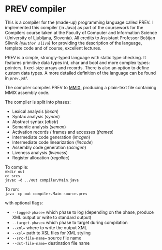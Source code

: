 # PREV compiler
This is a compiler for the (made-up) programming language called PREV.
I implemented this compiler (in Java) as part of the coursework for the Compilers course taken at the Faculty of Computer and Information Science (University of Ljubljana, Slovenia). 
All credits to Assistant Professor Boštjan Slivnik _(`@author sliva`)_ for providing the description of the language, template code and of course, excellent lectures.

PREV is a simple, strongly-typed language with static type checking. It features primitive data types int, char and bool and more complex types: pointers, fixed-size arrays and records. There is also an option to define custom data types. A more detailed definition of the language can be found in _`prev.pdf`_.

The compiler compiles PREV to [MMIX](http://mmix.cs.hm.edu/doc/index.html), producing a plain-text file containing MMIX assembly code.

The compiler is split into phases:
- Lexical analysis (*lexan*)
- Syntax analysis (*synan*)
- Abstract syntax (*abstr*)
- Semantic analysis (*seman*)
- Activation records / frames and accesses (*frames*)
- Intermediate code generation (*imcgen*)
- Intermediate code linearization (*lincode*)
- Assembly code generation (*asmgen*)
- Liveness analysis (*liveness*)
- Register allocation (*regalloc*)

To compile:  
`mkdir out`  
`cd srcs`  
`javac -d ../out compiler/Main.java`

To run:  
`java -cp out compiler.Main source.prev`

with optional flags:
- `--logged-phase=` which phase to log (depending on the phase, produce XML output or write to standard output)
- `--target-phase=` which phase to target during compilation
- `--xml=` where to write the output XML
- `--xsl=` path to XSL files for XML styling
- `--src-file-name=` source file name
- `--dst-file-name=` destination file name
